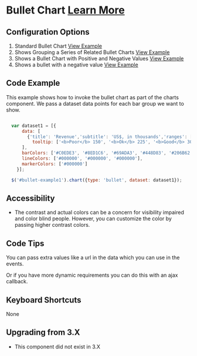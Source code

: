 
# Bullet Chart  [Learn More](#)

## Configuration Options

1. Standard Bullet Chart [View Example]( /components/bullet/example-index)
2. Shows Grouping a Series of Related Bullet Charts [View Example]( /components/bullet/example-data-group)
2. Shows a Bullet Chart with Positive and Negative Values [View Example]( /components/bullet/example-negative-positive-value)
2. Shows a bullet with a negative value [View Example]( /components/bullet/example-negative-value)

## Code Example

This example shows how to invoke the bullet chart as part of the charts component. We pass a dataset data points for each bar group we want to show.
```javascript

  var dataset1 = [{
      data: [
        {'title': 'Revenue','subtitle': 'US$, in thousands','ranges': [150, 225, 300, 400, 600], 'measures': [220,270], 'markers': [250], url: 'http://someplace.com',
          tooltip: ['<b>Poor</b> 150', '<b>Ok</b> 225', '<b>Good</b> 300', '<b>Excellent</b> 400', '<b>Revenue</b> 600']}
      ],
      barColors: ['#C0EDE3', '#8ED1C6', '#69ADA3', '#448D83', '#206B62'],
      lineColors: ['#000000', '#000000', '#000000'],
      markerColors: ['#000000']
    }];

  $('#bullet-example1').chart({type: 'bullet', dataset: dataset1});


```

## Accessibility

- The contrast and actual colors can be a concern for visibility impaired and color blind people. However, you can customize the color by passing higher contrast colors.


## Code Tips

You can pass extra values like a url in the data which you can use in the events.

Or if you have more dynamic requirements you can do this with an ajax callback.


## Keyboard Shortcuts

None

## Upgrading from 3.X

-   This component did not exist in 3.X
